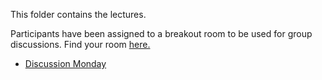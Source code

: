 This folder contains the lectures.

Participants have been assigned to a breakout room to be used for group discussions.
Find your room [here.](Breakout_groups.pdf)

- [Discussion Monday](Group_work_Monday.pdf)
